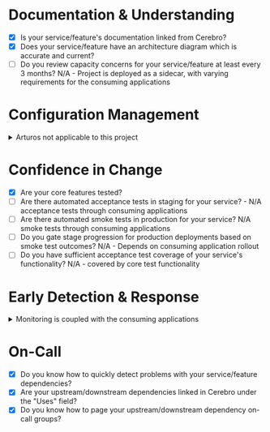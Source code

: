 # Documentation & Understanding

- [X] Is your service/feature's documentation linked from Cerebro?
- [X] Does your service/feature have an architecture diagram which is accurate and current?
- [ ] Do you review capacity concerns for your service/feature at least every 3 months? N/A - Project is deployed as a sidecar, with varying requirements for the consuming applications

# Configuration Management

<details>
  <summary>Arturos not applicable to this project</summary>

- [ ] Are the effects of Arturo features documented in the Arturo page (or linked from it)?
- [ ] For long term Arturos, does your end-to-end and automated testing cover both pathways of the Arturo?
- [ ] Have all unused/deprecated configuration options (Arturos/settings, etc) been removed from your owned features/services?

</details>

# Confidence in Change

- [X] Are your core features tested?
- [ ] Are there automated acceptance tests in staging for your service? - N/A acceptance tests through consuming applications
- [ ] Are there automated smoke tests in production for your service? N/A smoke tests through consuming applications
- [ ] Do you gate stage progression for production deployments based on smoke test outcomes? N/A - Depends on consuming application rollout
- [ ] Do you have sufficient acceptance test coverage of your service's functionality? N/A - covered by core test functionality

# Early Detection & Response

<details>
  <summary>Monitoring is coupled with the consuming applications</summary>

- [ ] Are all monitors for this service/feature documented?
- [ ] Do all service/feature monitors link to a Runbook, or provide an escalation policy within them?
- [ ] Do you have monitoring and alerting that follows the [REDS pattern](https://lookerstudio.google.com/reporting/82ffc0dd-af9b-4706-adb0-2c715532f8e7/page/xEBUD?params=%7B%22df90%22:%22include%25EE%2580%25800%25EE%2580%2580IN%25EE%2580%2580Guide%22%7D)?
- [ ] Have you reviewed your alert thresholds in the last 90 days?
- [ ] Is your DEPLOY.md accurate?
- [ ] Is a Datadog [service deploy dashboard](https://zendesk.datadoghq.com/dashboard/4x8-36h-rst/help-center-status-overview?from_ts=1648641337855&to_ts=1648641637855&live=true) linked in Cerebro?
- [ ] Can you rollback a change made in your service/feature in less than 15 minutes?
- [ ] Does your service's Cerebro page provide a link to live logs/APM?
- [ ] Do you have good signal-to-noise ratio on your monitors and APM?
- [ ] Do your error capture mechanisms have good signal-to-noise ratio?
- [ ] Do you have a documented console role that can be used for running backfills and debugging production issues?

</details>

# On-Call

- [X] Do you know how to quickly detect problems with your service/feature dependencies?
- [X] Are your upstream/downstream dependencies linked in Cerebro under the "Uses" field?
- [X] Do you know how to page your upstream/downstream dependency on-call groups?
